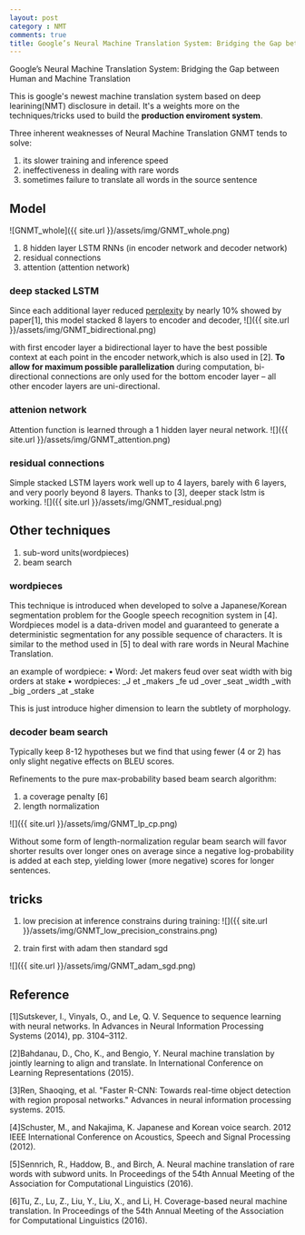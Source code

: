```yaml
---
layout: post
category : NMT
comments: true
title: Google’s Neural Machine Translation System: Bridging the Gap between Human and Machine Translation
---
```


Google’s Neural Machine Translation System: Bridging the Gap between Human and Machine Translation


This is google's newest machine translation system based on deep learining(NMT) disclosure in detail. It's a weights more on the techniques/tricks used to build the **production enviroment system**.

Three inherent weaknesses of Neural Machine Translation GNMT tends to solve:
1. its slower training and inference speed
2. ineffectiveness in dealing with rare words
3. sometimes failure to translate all words in the source sentence

## Model
![GNMT_whole]({{ site.url }}/assets/img/GNMT_whole.png)
1. 8 hidden layer LSTM RNNs (in encoder network and decoder network)
2. residual connections
3. attention (attention network)


### deep stacked LSTM
Since each additional layer reduced [perplexity](https://en.wikipedia.org/wiki/Perplexity) by nearly 10% showed by paper[1], this model stacked 8 layers to encoder and decoder, 
![]({{ site.url }}/assets/img/GNMT_bidirectional.png)

with first encoder layer a bidirectional layer to have the best possible context at each point in the encoder network,which is also used in [2]. **To allow for maximum possible parallelization** during computation, bi-directional connections are only used for the bottom encoder layer – all other encoder layers are uni-directional.

### attenion network
Attention function is learned through a 1 hidden layer neural network. 
![]({{ site.url }}/assets/img/GNMT_attention.png)

### residual connections
Simple stacked LSTM layers work well up to 4 layers, barely with 6 layers, and very poorly beyond 8 layers. Thanks to [3], deeper stack lstm is working. 
![]({{ site.url }}/assets/img/GNMT_residual.png)

## Other techniques

1. sub-word units(wordpieces)
2. beam search

### wordpieces
This technique is introduced when developed to solve a Japanese/Korean segmentation problem for the Google speech recognition system in [4]. Wordpieces model is a data-driven model and guaranteed to generate a deterministic segmentation for any possible sequence of characters. It is similar to the method used in [5] to deal with rare words in Neural Machine Translation.

an example of wordpiece:
• Word: Jet makers feud over seat width with big orders at stake
• wordpieces: _J et _makers _fe ud _over _seat _width _with _big _orders _at _stake

This is just introduce higher dimension to learn the subtlety of morphology.

### decoder beam search
Typically keep 8-12 hypotheses but we find that using fewer (4 or 2) has only slight negative effects on BLEU scores.

Refinements to the pure max-probability based beam search algorithm:  
1. a coverage penalty [6]
2. length normalization

![]({{ site.url }}/assets/img/GNMT_lp_cp.png)


Without some form of length-normalization regular beam search will favor shorter results over longer ones on average since a negative log-probability is added at each step, yielding lower (more negative) scores for longer sentences.

## tricks

1. low precision at inference
 constrains during training:
 ![]({{ site.url }}/assets/img/GNMT_low_precision_constrains.png)


2. train first with adam then standard sgd

 ![]({{ site.url }}/assets/img/GNMT_adam_sgd.png)



## Reference
[1]Sutskever, I., Vinyals, O., and Le, Q. V. Sequence to sequence learning with neural networks. In Advances in Neural Information Processing Systems (2014), pp. 3104–3112.

[2]Bahdanau, D., Cho, K., and Bengio, Y. Neural machine translation by jointly learning to align and translate. In International Conference on Learning Representations (2015).

[3]Ren, Shaoqing, et al. "Faster R-CNN: Towards real-time object detection with region proposal networks." Advances in neural information processing systems. 2015.

[4]Schuster, M., and Nakajima, K. Japanese and Korean voice search. 2012 IEEE International Conference on Acoustics, Speech and Signal Processing (2012).

[5]Sennrich, R., Haddow, B., and Birch, A. Neural machine translation of rare words with subword units. In Proceedings of the 54th Annual Meeting of the Association for Computational Linguistics (2016).

[6]Tu, Z., Lu, Z., Liu, Y., Liu, X., and Li, H. Coverage-based neural machine translation. In Proceedings of the 54th Annual Meeting of the Association for Computational Linguistics (2016).
